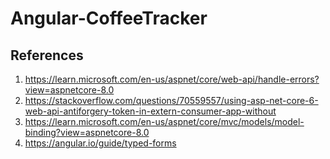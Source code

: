 # Angular-CoffeeTracker

## References

1. <https://learn.microsoft.com/en-us/aspnet/core/web-api/handle-errors?view=aspnetcore-8.0>
2. <https://stackoverflow.com/questions/70559557/using-asp-net-core-6-web-api-antiforgery-token-in-extern-consumer-app-without>
3. <https://learn.microsoft.com/en-us/aspnet/core/mvc/models/model-binding?view=aspnetcore-8.0>
4. <https://angular.io/guide/typed-forms>
